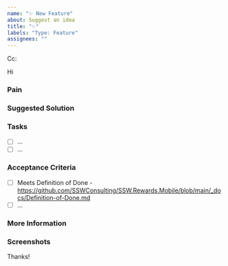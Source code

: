 ```yaml
---
name: "✨ New Feature"
about: Suggest an idea
title: "✨"
labels: "Type: Feature"
assignees: ""
---
```


<!-- These comments automatically delete -->
<!-- **Tip:** Delete parts that are not relevant -->
<!-- Next to Cc:, @ mention users who should be in the loop -->

Cc:

<!-- add intended user next to **Hi** -->

Hi

### Pain

<!-- Explain the pain you are experiencing -->

### Suggested Solution

<!-- Describe the solution you'd like -->

### Tasks

<!--Add GitHub tasks-->

- [ ] ...
- [ ] ...

### Acceptance Criteria

<!-- Acceptance Criteria helps to answer the question "How will I know when I'm done with this story?". It defines the  requirements that must be met for the story to be completed. See https://www.ssw.com.au/rules/acceptance-criteria -->

- [ ] Meets Definition of Done - https://github.com/SSWConsulting/SSW.Rewards.Mobile/blob/main/_docs/Definition-of-Done.md
- [ ] ...

### More Information

<!-- Add any other context here. -->

### Screenshots

<!-- If applicable, add screenshots to help explain your problem. -->

Thanks!
